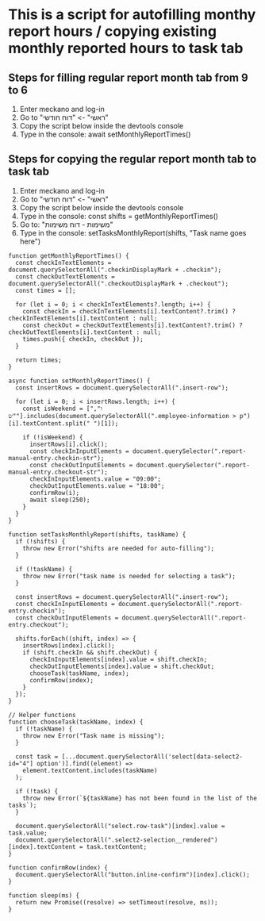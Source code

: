# This is a script for autofilling monthy report hours / copying existing monthly reported hours to task tab

## **Steps for filling regular report month tab from 9 to 6**
1. Enter meckano and log-in
2. Go to "ראשי" -> "דוח חודשי"
3. Copy the script below inside the devtools console
4. Type in the console: await setMonthlyReportTimes()

## **Steps for copying the regular report month tab to task tab**
1. Enter meckano and log-in
2. Go to "ראשי" -> "דוח חודשי"
3. Copy the script below inside the devtools console
4. Type in the console: const shifts = getMonthlyReportTimes()
5. Go to: "משימות - דוח משימות"
6. Type in the console: setTasksMonthlyReport(shifts, "Task name goes here")

```
function getMonthlyReportTimes() {
  const checkInTextElements = document.querySelectorAll(".checkinDisplayMark + .checkin");
  const checkOutTextElements = document.querySelectorAll(".checkoutDisplayMark + .checkout");
  const times = [];

  for (let i = 0; i < checkInTextElements?.length; i++) {
    const checkIn = checkInTextElements[i].textContent?.trim() ? checkInTextElements[i].textContent : null;
    const checkOut = checkOutTextElements[i].textContent?.trim() ? checkOutTextElements[i].textContent : null;
    times.push({ checkIn, checkOut });
  }

  return times;
}

async function setMonthlyReportTimes() {
  const insertRows = document.querySelectorAll(".insert-row");

  for (let i = 0; i < insertRows.length; i++) {
    const isWeekend = ["ו", "ש"].includes(document.querySelectorAll(".employee-information > p")[i].textContent.split(" ")[1]);

    if (!isWeekend) {
      insertRows[i].click();
      const checkInInputElements = document.querySelector(".report-manual-entry.checkin-str");
      const checkOutInputElements = document.querySelector(".report-manual-entry.checkout-str");
      checkInInputElements.value = "09:00";
      checkOutInputElements.value = "18:00";
      confirmRow(i);
      await sleep(250);
    }
  }
}

function setTasksMonthlyReport(shifts, taskName) {
  if (!shifts) {
    throw new Error("shifts are needed for auto-filling");
  }

  if (!taskName) {
    throw new Error("task name is needed for selecting a task");
  }

  const insertRows = document.querySelectorAll(".insert-row");
  const checkInInputElements = document.querySelectorAll(".report-entry.checkin");
  const checkOutInputElements = document.querySelectorAll(".report-entry.checkout");

  shifts.forEach((shift, index) => {
    insertRows[index].click();
    if (shift.checkIn && shift.checkOut) {
      checkInInputElements[index].value = shift.checkIn;
      checkOutInputElements[index].value = shift.checkOut;
      chooseTask(taskName, index);
      confirmRow(index);
    }
  });
}

// Helper functions
function chooseTask(taskName, index) {
  if (!taskName) {
    throw new Error("Task name is missing");
  }

  const task = [...document.querySelectorAll('select[data-select2-id="4"] option')].find((element) =>
    element.textContent.includes(taskName)
  );

  if (!task) {
    throw new Error(`${taskName} has not been found in the list of the tasks`);
  }

  document.querySelectorAll("select.row-task")[index].value = task.value;
  document.querySelectorAll(".select2-selection__rendered")[index].textContent = task.textContent;
}

function confirmRow(index) {
  document.querySelectorAll("button.inline-confirm")[index].click();
}

function sleep(ms) {
  return new Promise((resolve) => setTimeout(resolve, ms));
}

```

